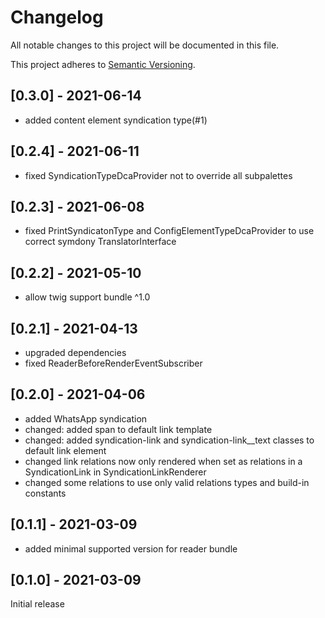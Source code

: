 # Changelog
All notable changes to this project will be documented in this file. 

This project adheres to [Semantic Versioning](https://semver.org/spec/v2.0.0.html).

## [0.3.0] - 2021-06-14
- added content element syndication type(#1)

## [0.2.4] - 2021-06-11
- fixed SyndicationTypeDcaProvider not to override all subpalettes

## [0.2.3] - 2021-06-08
- fixed PrintSyndicatonType and ConfigElementTypeDcaProvider to use correct symdony TranslatorInterface

## [0.2.2] - 2021-05-10
- allow twig support bundle ^1.0

## [0.2.1] - 2021-04-13
- upgraded dependencies
- fixed ReaderBeforeRenderEventSubscriber

## [0.2.0] - 2021-04-06
- added WhatsApp syndication
- changed: added span to default link template
- changed: added syndication-link and syndication-link__text classes to default link element
- changed link relations now only rendered when set as relations in a SyndicationLink in SyndicationLinkRenderer
- changed some relations to use only valid relations types and build-in constants

## [0.1.1] - 2021-03-09
- added minimal supported version for reader bundle

## [0.1.0] - 2021-03-09
Initial release
